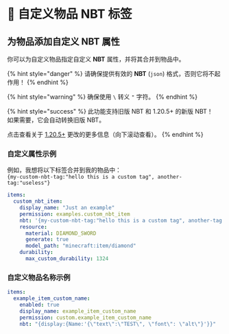 # 📎 自定义物品 NBT 标签

## 为物品添加自定义 NBT 属性

你可以为自定义物品指定自定义 **NBT** 属性，并将其合并到物品中。

{% hint style="danger" %}
请确保提供有效的 **NBT** (`json`) 格式，否则它将不起作用！
{% endhint %}

{% hint style="warning" %}
确保使用 `\` 转义 `"` 字符。
{% endhint %}

{% hint style="success" %}
此功能支持旧版 NBT 和 1.20.5+ 的新版 NBT！\
如果需要，它会自动转换旧版 NBT。

点击查看关于 [1.20.5+](https://www.minecraft.net/en-us/article/minecraft-java-edition-1-20-5) 更改的更多信息（向下滚动查看）。
{% endhint %}

### 自定义属性示例

例如，我想将以下标签合并到我的物品中：\
`{my-custom-nbt-tag:"hello this is a custom tag", another-tag:"useless"}`

```yaml
items:
  custom_nbt_item:
    display_name: "Just an example"
    permission: examples.custom_nbt_item
    nbt: '{my-custom-nbt-tag:"hello this is a custom tag", another-tag:"useless"}'
    resource:
      material: DIAMOND_SWORD
      generate: true
      model_path: "minecraft:item/diamond"
    durability:
      max_custom_durability: 1324
```

### 自定义物品名称示例

```yaml
items:
  example_item_custom_name:
    enabled: true
    display_name: example_item_custom_name
    permission: custom.example_item_custom_name
    nbt: "{display:{Name:'{\"text\":\"TEST\", \"font\": \"alt\"}'}}"
```

<figure><img src="../../.gitbook/assets/nbt_custom_item_name_example.png" alt=""><figcaption></figcaption></figure>
